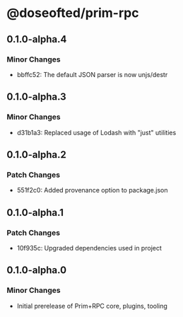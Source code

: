 # @doseofted/prim-rpc

## 0.1.0-alpha.4

### Minor Changes

- bbffc52: The default JSON parser is now unjs/destr

## 0.1.0-alpha.3

### Minor Changes

- d31b1a3: Replaced usage of Lodash with "just" utilities

## 0.1.0-alpha.2

### Patch Changes

- 551f2c0: Added provenance option to package.json

## 0.1.0-alpha.1

### Patch Changes

- 10f935c: Upgraded dependencies used in project

## 0.1.0-alpha.0

### Minor Changes

- Initial prerelease of Prim+RPC core, plugins, tooling

